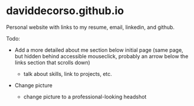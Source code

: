 # daviddecorso.github.io

Personal website with links to my resume, email, linkedin, and github.


Todo:
* Add a more detailed about me section below initial page
  (same page, but hidden behind accessible mouseclick, probably an arrow below the links section that scrolls down)
  - talk about skills, link to projects, etc.
  
 * Change picture
   - change picture to a professional-looking headshot
